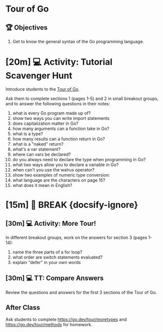 # Tour of Go

## 🏆 Objectives

1. Get to know the general syntax of the Go programming language.

<!-- > -->

# [**20m**] 💻 **Activity**: Tutorial Scavenger Hunt

Introduce students to the [Tour of Go](https://go.dev/tour/welcome/1).

Ask them to complete sections 1 (pages 1-5) and 2 in small breakout groups, and to answer the following questions in their notes:

1. what is every Go program made up of?
2. show two ways you can write import statements
3. does capitalization matter in Go?
4. how many arguments can a function take in Go?
5. what is a type?
6. how many results can a function return in Go?
7. what is a "naked" return?
8. what's a var statement?
9. where can vars be declared?
10. do you always need to declare the type when programming in Go?
11. what two ways allow you to declare a variable in Go?
12. when can't you use the walrus operator?
13. show two examples of numeric type conversion:
14. what language are the characters on page 15?
15. what does it mean in English?

<!-- > -->

 # [**15m**] 🌴 **BREAK** {docsify-ignore}

<!-- > -->


## [**30m**] 💻 **Activity**: More Tour!

In different breakout groups, work on the answers for section 3 (pages 1-14):

1. name the three parts of a for loop?
2. what order are switch statements evaluated?
3. explain "defer" in your own words

## [**30m**] 💻 **TT**: Compare Answers

Review the questions and answers for the first 3 sections of the Tour of Go.

## After Class

Ask students to complete https://go.dev/tour/moretypes and https://go.dev/tour/methods for homework.

